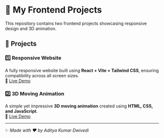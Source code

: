 # 🚀 My Frontend Projects  

This repository contains two frontend projects showcasing responsive design and 3D animation.  

## 📌 Projects  

### 1️⃣ **Responsive Website**  
A fully responsive website built using **React + Vite + Tailwind CSS**, ensuring compatibility across all screen sizes.  
🔗 [Live Demo](https://adi-2006.github.io/carbonCrunchPage/)  

### 2️⃣ **3D Moving Animation**  
A simple yet impressive **3D moving animation** created using **HTML, CSS, and JavaScript**.  
🔗 [Live Demo](https://adi-2006.github.io/carbonCrunchAnimation/)  

---

✨ *Made with ❤️ by Aditya Kumar Dwivedi*  

